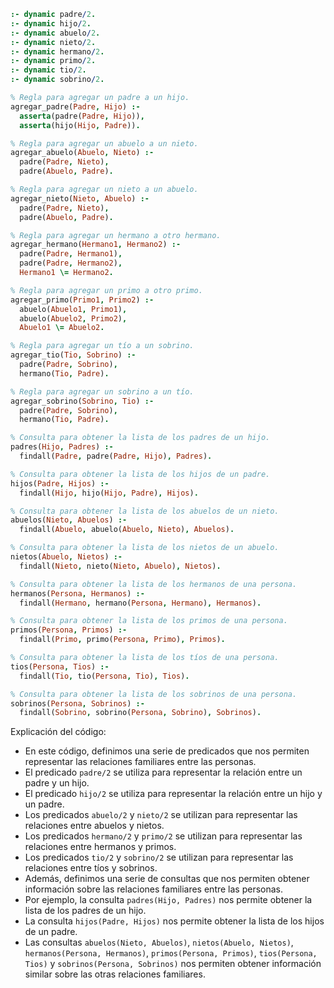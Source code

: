 ```prolog
:- dynamic padre/2.
:- dynamic hijo/2.
:- dynamic abuelo/2.
:- dynamic nieto/2.
:- dynamic hermano/2.
:- dynamic primo/2.
:- dynamic tio/2.
:- dynamic sobrino/2.

% Regla para agregar un padre a un hijo.
agregar_padre(Padre, Hijo) :-
  asserta(padre(Padre, Hijo)),
  asserta(hijo(Hijo, Padre)).

% Regla para agregar un abuelo a un nieto.
agregar_abuelo(Abuelo, Nieto) :-
  padre(Padre, Nieto),
  padre(Abuelo, Padre).

% Regla para agregar un nieto a un abuelo.
agregar_nieto(Nieto, Abuelo) :-
  padre(Padre, Nieto),
  padre(Abuelo, Padre).

% Regla para agregar un hermano a otro hermano.
agregar_hermano(Hermano1, Hermano2) :-
  padre(Padre, Hermano1),
  padre(Padre, Hermano2),
  Hermano1 \= Hermano2.

% Regla para agregar un primo a otro primo.
agregar_primo(Primo1, Primo2) :-
  abuelo(Abuelo1, Primo1),
  abuelo(Abuelo2, Primo2),
  Abuelo1 \= Abuelo2.

% Regla para agregar un tío a un sobrino.
agregar_tio(Tio, Sobrino) :-
  padre(Padre, Sobrino),
  hermano(Tio, Padre).

% Regla para agregar un sobrino a un tío.
agregar_sobrino(Sobrino, Tio) :-
  padre(Padre, Sobrino),
  hermano(Tio, Padre).

% Consulta para obtener la lista de los padres de un hijo.
padres(Hijo, Padres) :-
  findall(Padre, padre(Padre, Hijo), Padres).

% Consulta para obtener la lista de los hijos de un padre.
hijos(Padre, Hijos) :-
  findall(Hijo, hijo(Hijo, Padre), Hijos).

% Consulta para obtener la lista de los abuelos de un nieto.
abuelos(Nieto, Abuelos) :-
  findall(Abuelo, abuelo(Abuelo, Nieto), Abuelos).

% Consulta para obtener la lista de los nietos de un abuelo.
nietos(Abuelo, Nietos) :-
  findall(Nieto, nieto(Nieto, Abuelo), Nietos).

% Consulta para obtener la lista de los hermanos de una persona.
hermanos(Persona, Hermanos) :-
  findall(Hermano, hermano(Persona, Hermano), Hermanos).

% Consulta para obtener la lista de los primos de una persona.
primos(Persona, Primos) :-
  findall(Primo, primo(Persona, Primo), Primos).

% Consulta para obtener la lista de los tíos de una persona.
tios(Persona, Tios) :-
  findall(Tio, tio(Persona, Tio), Tios).

% Consulta para obtener la lista de los sobrinos de una persona.
sobrinos(Persona, Sobrinos) :-
  findall(Sobrino, sobrino(Persona, Sobrino), Sobrinos).

```

Explicación del código:

* En este código, definimos una serie de predicados que nos permiten representar las relaciones familiares entre las personas.
* El predicado `padre/2` se utiliza para representar la relación entre un padre y un hijo.
* El predicado `hijo/2` se utiliza para representar la relación entre un hijo y un padre.
* Los predicados `abuelo/2` y `nieto/2` se utilizan para representar las relaciones entre abuelos y nietos.
* Los predicados `hermano/2` y `primo/2` se utilizan para representar las relaciones entre hermanos y primos.
* Los predicados `tio/2` y `sobrino/2` se utilizan para representar las relaciones entre tíos y sobrinos.
* Además, definimos una serie de consultas que nos permiten obtener información sobre las relaciones familiares entre las personas.
* Por ejemplo, la consulta `padres(Hijo, Padres)` nos permite obtener la lista de los padres de un hijo.
* La consulta `hijos(Padre, Hijos)` nos permite obtener la lista de los hijos de un padre.
* Las consultas `abuelos(Nieto, Abuelos)`, `nietos(Abuelo, Nietos)`, `hermanos(Persona, Hermanos)`, `primos(Persona, Primos)`, `tios(Persona, Tios)` y `sobrinos(Persona, Sobrinos)` nos permiten obtener información similar sobre las otras relaciones familiares.